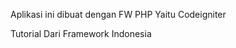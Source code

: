 <p>Aplikasi ini dibuat dengan FW PHP Yaitu Codeigniter</p>

<p>Tutorial Dari Framework Indonesia</p>

